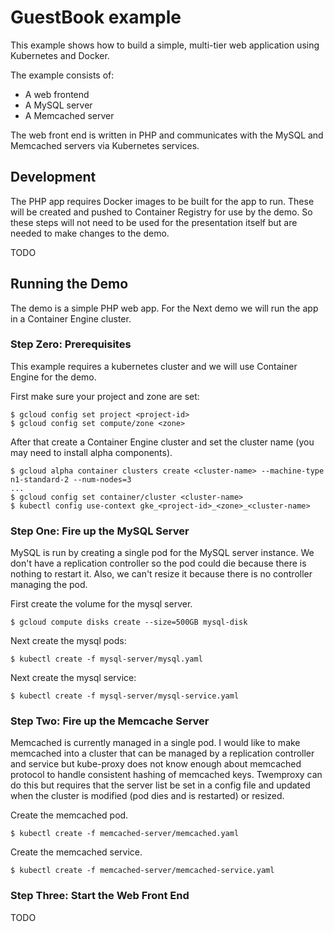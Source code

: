 # GuestBook example

This example shows how to build a simple, multi-tier web application using Kubernetes and Docker.

The example consists of:
- A web frontend
- A MySQL server
- A Memcached server

The web front end is written in PHP and communicates with the MySQL and
Memcached servers via Kubernetes services.

## Development

The PHP app requires Docker images to be built for the app to run. These will
be created and pushed to Container Registry for use by the demo. So these steps
will not need to be used for the presentation itself but are needed to make
changes to the demo.

TODO

## Running the Demo

The demo is a simple PHP web app. For the Next demo we will run the app in a
Container Engine cluster.

### Step Zero: Prerequisites

This example requires a kubernetes cluster and we will use Container Engine for the demo.

First make sure your project and zone are set:

    $ gcloud config set project <project-id>
    $ gcloud config set compute/zone <zone>

After that create a Container Engine cluster and set the cluster name (you may need to install alpha components).

    $ gcloud alpha container clusters create <cluster-name> --machine-type n1-standard-2 --num-nodes=3
    ...
    $ gcloud config set container/cluster <cluster-name>
    $ kubectl config use-context gke_<project-id>_<zone>_<cluster-name>

### Step One: Fire up the MySQL Server

MySQL is run by creating a single pod for the MySQL server instance. We don't
have a replication controller so the pod could die because there is nothing to
restart it. Also, we can't resize it because there is no controller managing
the pod.

First create the volume for the mysql server.

    $ gcloud compute disks create --size=500GB mysql-disk

Next create the mysql pods:

    $ kubectl create -f mysql-server/mysql.yaml

Next create the mysql service:

    $ kubectl create -f mysql-server/mysql-service.yaml

### Step Two: Fire up the Memcache Server

Memcached is currently managed in a single pod. I would like to make memcached
into a cluster that can be managed by a replication controller and service but
kube-proxy does not know enough about memcached protocol to handle consistent
hashing of memcached keys. Twemproxy can do this but requires that the server
list be set in a config file and updated when the cluster is modified (pod dies
and is restarted) or resized.

Create the memcached pod.

    $ kubectl create -f memcached-server/memcached.yaml

Create the memcached service.

    $ kubectl create -f memcached-server/memcached-service.yaml

### Step Three: Start the Web Front End

TODO


